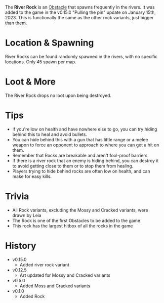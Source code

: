 The **River Rock** is an [Obstacle](/obstacles) that spawns frequently in the rivers. It was added to the game in the v0.15.0 "Pulling the pin" update on January 15th, 2023. This is functionally the same as the other rock variants, just bigger than them.

# Location & Spawning

River Rocks can be found randomly spawned in the rivers, with no specific locations. Only 45 spawn per map.

# Loot & More

The River Rock drops no loot upon being destroyed.

# Tips

- If you're low on health and have nowhere else to go, you can try hiding behind this to heal and avoid bullets.
- You can hide behind this with a gun that has little range or a melee weapon to force an opponent to approach to where you can get a hit on them.
- Remember that Rocks are breakable and aren't fool-proof barriers.
- If there is a river rock that an enemy is hiding behind, you can destroy it to avoid getting close to them or to stop them from healing.
- Players trying to hide behind rocks are often low on health, and can make for easy kills.

# Trivia

- All Rock variants, excluding the Mossy and Cracked variants, were drawn by Leia
- The Rock is one of the first Obstacles to be added to the game
- This rock has the largest hitbox of all the rocks in the game

# History

- v0.15.0
  - Added river rock variant
- v0.12.5
  - Art updated for Mossy and Cracked variants
- v0.5.0
  - Added Moss and Cracked variants
- v0.1.0
  - Added Rock

